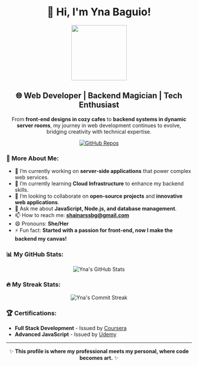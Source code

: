 <h1 align="center">👋 Hi, I'm Yna Baguio!</h1>

<p align="center">
  <img src="https://media.giphy.com/media/13HgwGsXF0aiGY/giphy.gif" width="150">
</p>

<h2 align="center">🌐 Web Developer | Backend Magician | Tech Enthusiast</h2>

<p align="center">
  From <b>front-end designs in cozy cafes</b> to <b>backend systems in dynamic server rooms</b>, my journey in web development continues to evolve, bridging creativity with technical expertise.
</p>

<p align="center">
  <a href="https://github.com/shainabaguio?tab=repositories">
    <img src="https://img.shields.io/badge/-Check out my work-ff69b4?style=for-the-badge&logo=github&logoColor=white" alt="GitHub Repos">
  </a>
</p>

### 🚀 More About Me:
- 🔭 I’m currently working on **server-side applications** that power complex web services.
- 🌱 I’m currently learning **Cloud Infrastructure** to enhance my backend skills.
- 👯 I’m looking to collaborate on **open-source projects** and **innovative web applications**.
- 💬 Ask me about **JavaScript, Node.js, and database management**.
- 📫 How to reach me: **shainarssbg@gmail.com**
- 😄 Pronouns: **She/Her**
- ⚡ Fun fact: **Started with a passion for front-end, now I make the backend my canvas!**

### 📊 My GitHub Stats:
<p align="center">
  <img src="https://github-readme-stats.vercel.app/api?username=shainabaguio&show_icons=true&theme=synthwave&count_private=true" alt="Yna's GitHub Stats">
</p>

### 🔥 My Streak Stats:
<p align="center">
  <img src="https://github-readme-streak-stats.herokuapp.com/?user=shainabaguio&theme=highcontrast&include_all_commits=true" alt="Yna's Commit Streak">
</p>

### 🏆 Certifications:
- **Full Stack Development** - Issued by [Coursera](https://coursera.org)
- **Advanced JavaScript** - Issued by [Udemy](https://udemy.com)

---

<p align="center">
  ✨ <b>This profile is where my professional meets my personal, where code becomes art.</b> ✨
</p>
